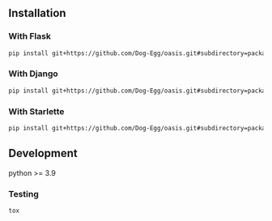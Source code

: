 ## Installation

### With Flask

```sh
pip install git+https://github.com/Dog-Egg/oasis.git#subdirectory=packages/flask-oasis
```

### With Django

```sh
pip install git+https://github.com/Dog-Egg/oasis.git#subdirectory=packages/django-oasis
```

### With Starlette

```sh
pip install git+https://github.com/Dog-Egg/oasis.git#subdirectory=packages/starlette-oasis
```

## Development

python >= 3.9

### Testing

```sh
tox
```